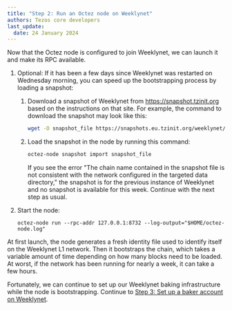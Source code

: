 ```yaml
---
title: "Step 2: Run an Octez node on Weeklynet"
authors: Tezos core developers
last_update:
  date: 24 January 2024
---
```


Now that the Octez node is configured to join Weeklynet, we can launch it and make its RPC available.

1. Optional: If it has been a few days since Weeklynet was restarted on Wednesday morning, you can speed up the bootstrapping process by loading a snapshot:

   1. Download a snapshot of Weeklynet from https://snapshot.tzinit.org based on the instructions on that site.
   For example, the command to download the snapshot may look like this:

      ```bash
      wget -O snapshot_file https://snapshots.eu.tzinit.org/weeklynet/rolling
      ```

   1. Load the snapshot in the node by running this command:

      ```bash
      octez-node snapshot import snapshot_file
      ```

      If you see the error "The chain name contained in the snapshot file is not consistent with the network configured in the targeted data directory," the snapshot is for the previous instance of Weeklynet and no snapshot is available for this week.
      Continue with the next step as usual.

1. Start the node:

   ```
   octez-node run --rpc-addr 127.0.0.1:8732 --log-output="$HOME/octez-node.log"
   ```

At first launch, the node generates a fresh identity file used to identify itself on the Weeklynet L1 network.
Then it bootstraps the chain, which takes a variable amount of time depending on how many blocks need to be loaded.
At worst, if the network has been running for nearly a week, it can take a few hours.

Fortunately, we can continue to set up our Weeklynet baking infrastructure while the node is bootstrapping.
Continue to [Step 3: Set up a baker account on Weeklynet](./prepare-account).
